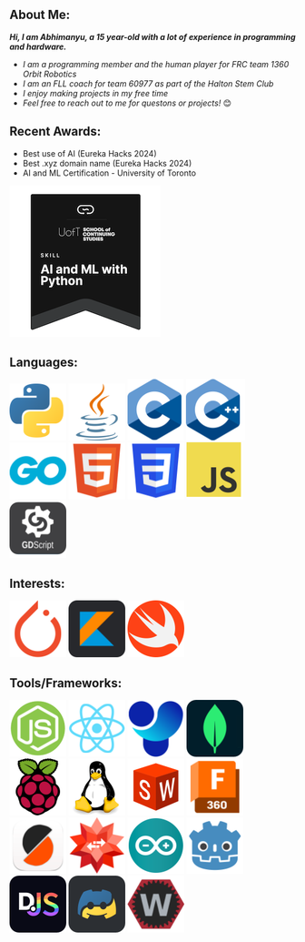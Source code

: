 ## About Me:

***Hi, I am Abhimanyu, a 15 year-old with a lot of experience in programming and hardware.***

 - _I am a programming member and the human player for FRC team 1360 Orbit Robotics_
 - _I am an FLL coach for team 60977 as part of the Halton Stem Club_
 - _I enjoy making projects in my free time_
 - _Feel free to reach out to me for questons or projects!_ 😊

 
  
   

## Recent Awards:

 - Best use of AI (Eureka Hacks 2024)
 - Best .xyz domain name (Eureka Hacks 2024)
 - AI and ML Certification - University of Toronto

[![AI and ML Cetification](https://github.com/MadRobin13/Assets/blob/594fd049bbd3913c9c2fb5cadb5b239c8056eb46/readme_imgs/ai-and-ml-with-python-skill-circuit-stream-in-partn%20(3).png)](https://www.credly.com/badges/7dc8a2c8-3deb-4af7-b55c-ce09bcd9eb37/public_url)


## Languages:

![Python Logo](https://github.com/MadRobin13/Assets/blob/0a5f474f357b84a6b4f2640ce35036a337d645e5/readme_imgs/Python_logo_small_1inch_mrk2.png) ![java Logo](https://github.com/MadRobin13/Assets/blob/0a5f474f357b84a6b4f2640ce35036a337d645e5/readme_imgs/Java_logo_small_1inch_mrk2.png) ![C Logo](https://github.com/MadRobin13/Assets/blob/0a5f474f357b84a6b4f2640ce35036a337d645e5/readme_imgs/C_logo_small_1inch.png) ![C++ logo](https://github.com/MadRobin13/Assets/blob/0a5f474f357b84a6b4f2640ce35036a337d645e5/readme_imgs/C%2B%2B_logo_small_1inch.png) ![GO Logo](https://github.com/MadRobin13/Assets/blob/0a5f474f357b84a6b4f2640ce35036a337d645e5/readme_imgs/GO_logo_small_1inch.png) ![HTML Logo](https://github.com/MadRobin13/Assets/blob/0a5f474f357b84a6b4f2640ce35036a337d645e5/readme_imgs/HTML_logo_small_1inch.png) ![CSS Logo](https://github.com/MadRobin13/Assets/blob/0a5f474f357b84a6b4f2640ce35036a337d645e5/readme_imgs/CSS_logo_small_1inch.png) ![JavaScript Logo](https://github.com/MadRobin13/Assets/blob/0a5f474f357b84a6b4f2640ce35036a337d645e5/readme_imgs/JS_logo_small_1inch.png) ![GDScript Logo](https://github.com/MadRobin13/Assets/blob/0a5f474f357b84a6b4f2640ce35036a337d645e5/readme_imgs/GDScript_logo_small_1inch.png)
 
 
 
 
## Interests:

![Pytorch Logo](https://github.com/MadRobin13/Assets/blob/0a5f474f357b84a6b4f2640ce35036a337d645e5/readme_imgs/Pytorch_logo_small_1inch.png) ![Kotlin Logo](https://github.com/MadRobin13/Assets/blob/0a5f474f357b84a6b4f2640ce35036a337d645e5/readme_imgs/Kotlin_logo_small_1inch.png) ![Swift Logo](https://github.com/MadRobin13/Assets/blob/0a5f474f357b84a6b4f2640ce35036a337d645e5/readme_imgs/Swift_logo_small_1inch.png)
 
 
 
 
## Tools/Frameworks:

![Node.js logo](https://github.com/MadRobin13/Assets/blob/0a5f474f357b84a6b4f2640ce35036a337d645e5/readme_imgs/Node_logo_small_1inch.png) ![React Logo](https://github.com/MadRobin13/Assets/blob/0a5f474f357b84a6b4f2640ce35036a337d645e5/readme_imgs/React_logo_small_1inch.png) ![Ultralytics Logo](https://github.com/MadRobin13/Assets/blob/0a5f474f357b84a6b4f2640ce35036a337d645e5/readme_imgs/Ultralytics_logo_small_1inch.png) ![Mongo Logo](https://github.com/MadRobin13/Assets/blob/0a5f474f357b84a6b4f2640ce35036a337d645e5/readme_imgs/Mongo_logo_small_1inch.png) ![Raspberry Pi](https://github.com/MadRobin13/Assets/blob/0a5f474f357b84a6b4f2640ce35036a337d645e5/readme_imgs/Rasp_logo_small_1inch.png) ![Linux Logo](https://github.com/MadRobin13/Assets/blob/0a5f474f357b84a6b4f2640ce35036a337d645e5/readme_imgs/Linux_logo_small_1inch.png) ![Solidworks Logo](https://github.com/MadRobin13/Assets/blob/0a5f474f357b84a6b4f2640ce35036a337d645e5/readme_imgs/SolidWorks_logo_small_1inch.png) ![Fusion 360 logo](https://github.com/MadRobin13/Assets/blob/0a5f474f357b84a6b4f2640ce35036a337d645e5/readme_imgs/Fusion_360_logo_small_1inch_mrk2.png) ![Prusa Slicer Logo](https://github.com/MadRobin13/Assets/blob/0a5f474f357b84a6b4f2640ce35036a337d645e5/readme_imgs/Prusa_Slicer_logo_small_1inch.png) ![Wolfram Logo](https://github.com/MadRobin13/Assets/blob/0a5f474f357b84a6b4f2640ce35036a337d645e5/readme_imgs/Wolfram_logo_small_1inch_mrk2.png) ![Arduino Logo](https://github.com/MadRobin13/Assets/blob/0a5f474f357b84a6b4f2640ce35036a337d645e5/readme_imgs/Arduino_logo_small_1inch.png) ![Godot Logo](https://github.com/MadRobin13/Assets/blob/0a5f474f357b84a6b4f2640ce35036a337d645e5/readme_imgs/Godot_logo_small_1inch.png) ![discord.js Logo](https://github.com/MadRobin13/Assets/blob/0a5f474f357b84a6b4f2640ce35036a337d645e5/readme_imgs/discordjs_logo_small_1inch.png) ![discord.py Logo](https://github.com/MadRobin13/Assets/blob/0a5f474f357b84a6b4f2640ce35036a337d645e5/readme_imgs/discordpy_logo_small_1inch.png) ![WPILib Logo](https://github.com/MadRobin13/Assets/blob/0a5f474f357b84a6b4f2640ce35036a337d645e5/readme_imgs/wpilib_logo_small_1inch.png)
